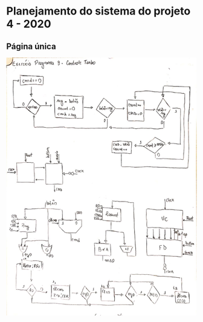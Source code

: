 # Planejamento do sistema do projeto 4 - 2020

## Página única

![Planejamento projeto 3](../assets/planejamento_projeto_3.jpeg)
